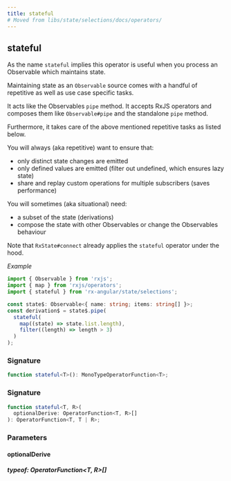 ```yaml
---
title: stateful
# Moved from libs/state/selections/docs/operators/
---
```


## stateful

As the name `stateful` implies this operator is useful when you process an Observable which maintains state.

Maintaining state as an `Observable` source comes with a handful of repetitive as well as use case specific tasks.

It acts like the Observables `pipe` method.
It accepts RxJS operators and composes them like `Observable#pipe` and the standalone `pipe` method.

Furthermore, it takes care of the above mentioned repetitive tasks as listed below.

You will always (aka repetitive) want to ensure that:

- only distinct state changes are emitted
- only defined values are emitted (filter out undefined, which ensures lazy state)
- share and replay custom operations for multiple subscribers (saves performance)

You will sometimes (aka situational) need:

- a subset of the state (derivations)
- compose the state with other Observables or change the Observables behaviour

Note that `RxState#connect` already applies the `stateful` operator under the hood.

_Example_

```typescript
import { Observable } from 'rxjs';
import { map } from 'rxjs/operators';
import { stateful } from 'rx-angular/state/selections';

const state$: Observable<{ name: string; items: string[] }>;
const derivation$ = state$.pipe(
  stateful(
    map((state) => state.list.length),
    filter((length) => length > 3)
  )
);
```

### Signature

```typescript
function stateful<T>(): MonoTypeOperatorFunction<T>;
```

### Signature

```typescript
function stateful<T, R>(
  optionalDerive: OperatorFunction<T, R>[]
): OperatorFunction<T, T | R>;
```

### Parameters

#### optionalDerive

##### typeof: OperatorFunction&#60;T, R&#62;[]
